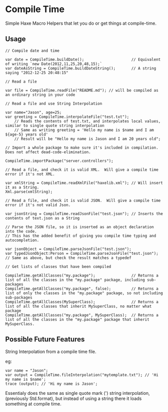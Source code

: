 Compile Time
============

Simple Haxe Macro Helpers that let you do or get things at compile-time. 

Usage
-----

	// Compile date and time
	
	var date = CompileTime.buildDate();						// Equivalent of writing `new Date(2012,11,25,20,48,15);`
	var dateAsString = CompileTime.buildDateString();		// A string saying "2012-12-25 20:48:15"
	
	// Read a file
	
	var file = CompileTime.readFile("README.md"); // will be compiled as an ordinary string in your code

	// Read a file and use String Interpolation

	var name="Jason", age=25;
	var greeting = CompileTime.interpolateFile("test.txt"); 
		// Reads the contents of test.txt, and interpolates local values, similar to single quote string interpolation
		// Same as writing greeting = 'Hello my name is $name and I am ${age-5} years old'
		// Result will be "Hello my name is Jason and I am 20 years old";
	
	// Import a whole package to make sure it's included in compilation.  Does not affect dead-code-elimination.
	
	CompileTime.importPackage("server.controllers");
	
	// Read a file, and check it is valid XML.  Will give a compile time error if it's not XML.
	
	var xmlString = CompileTime.readXmlFile("haxelib.xml");	// Will insert it as a String.  
	Xml.parse(xmlString);

	// Read a file, and check it is valid JSON.  Will give a compile time error if it's not valid Json.

	var jsonString = CompileTime.readJsonFile("test.json"); // Inserts the contents of text.json as a String

	// Parse the JSON file, so it is inserted as an object declaration into the code.
	// This has the added benefit of giving you compile time typing and autocompletion.
	
	var jsonObject = CompileTime.parseJsonFile("test.json"); 
	var typedJsonObject:Person = CompileTime.parseJsonFile("test.json"); // Same as above, but check the result matches a typedef
	
	// Get lists of classes that have been compiled

	CompileTime.getAllClasses("my.package");				// Returns a list of all the classes in the "my.package" package, including sub-packages
	CompileTime.getAllClasses("my.package", false);			// Returns a list of only the classes in the "my.package" package, so not including sub-packages
	CompileTime.getAllClasses(MySuperClass);				// Returns a list of all the classes that inherit MySuperClass, no matter what package
	CompileTime.getAllClasses("my.package", MySuperClass);	// Returns a list of all the classes in the "my.package" package that inherit MySuperClass.

Possible Future Features
------------------------

String Interpolation from a compile time file.

eg:

    var name = "Jason";
    var output = CompileTime.fileInterpolation("mytemplate.txt"); // 'Hi my name is $name';
    trace (output); // 'Hi my name is Jason';

Essentialy does the same as single quote mark (') string interpolation, (previously Std.format), but instead of using a string there it loads something at compile time.
